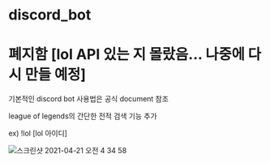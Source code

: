 # discord_bot

# 폐지함 [lol API 있는 지 몰랐음... 나중에 다시 만들 예정]

기본적인 discord bot 사용법은 공식 document 참조

league of legends의 간단한 전적 검색 기능 추가

ex) !lol [lol 아이디]

![스크린샷 2021-04-21 오전 4 34 58](https://user-images.githubusercontent.com/81640762/115454041-4ea39880-a25b-11eb-9b78-e04a4d3274bf.png)
